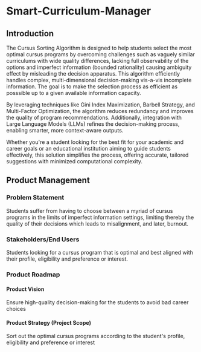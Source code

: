 # Smart-Curriculum-Manager
## Introduction
The Cursus Sorting Algorithm is designed to help students select the most optimal cursus programs by overcoming challenges such as vaguely similar curriculums with wide quality differences, lacking full observability of the options and imperfect information (bounded rationality) causing ambiguity effect by misleading the decision apparatus. This algorithm efficiently handles complex, multi-dimensional decision-making vis-a-vis incomplete information. The goal is to make the selection process as efficient as posssible up to a given available information capacity.

By leveraging techniques like Gini Index Maximization, Barbell Strategy, and Multi-Factor Optimization, the algorithm reduces redundancy and improves the quality of program recommendations. Additionally, integration with Large Language Models (LLMs) refines the decision-making process, enabling smarter, more context-aware outputs.

Whether you're a student looking for the best fit for your academic and career goals or an educational institution aiming to guide students effectively, this solution simplifies the process, offering accurate, tailored suggestions with minimized computational complexity.

## Product Management
### Problem Statement
Students suffer from having to choose between a myriad of cursus programs in the limits of imperfect information settings, limiting thereby the quality of their decisions which leads to misalignment, and later, burnout. 
### Stakeholders/End Users 
Students looking for a cursus program that is optimal and best aligned with their profile, eligibility and preference or interest.
### Product Roadmap
#### Product Vision
Ensure high-quality decision-making for the students to avoid bad career choices
#### Product Strategy (Project Scope)
Sort out the optimal cursus programs according to the student's profile, eligibility and preference or interest
